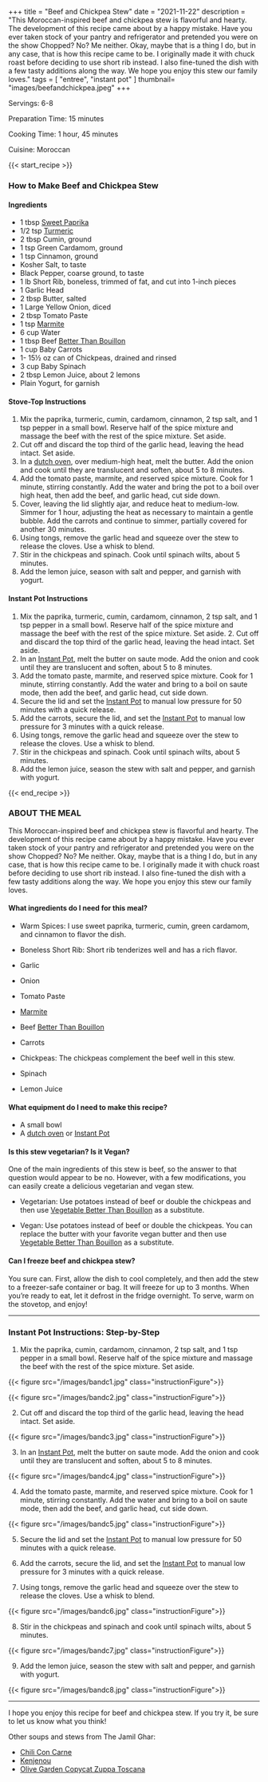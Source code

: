 

+++
title = "Beef and Chickpea Stew"
date = "2021-11-22"
description = "This Moroccan-inspired beef and chickpea stew is flavorful and hearty. The development of this recipe came about by a happy mistake. Have you ever taken stock of your pantry and refrigerator and pretended you were on the show Chopped? No? Me neither. Okay, maybe that is a thing I do, but in any case, that is how this recipe came to be. I originally made it with chuck roast before deciding to use short rib instead. I also fine-tuned the dish with a few tasty additions along the way. We hope you enjoy this stew our family loves."
tags = [
    "entree",
    "instant pot"
]
thumbnail= "images/beefandchickpea.jpeg"
+++

Servings: 6-8 <!--more-->

Preparation Time: 15 minutes 

Cooking Time: 1 hour, 45 minutes 

Cuisine: Moroccan 

{{< start_recipe >}}

### How to Make Beef and Chickpea Stew 

#### Ingredients  

* 1 tbsp [Sweet Paprika](https://amzn.to/30GYLeZ)
* 1/2 tsp [Turmeric](https://amzn.to/3kXm5Qg)
* 2 tbsp Cumin, ground
* 1 tsp Green Cardamom, ground
* 1 tsp Cinnamon, ground
* Kosher Salt, to taste 
* Black Pepper, coarse ground, to taste
* 1 lb Short Rib, boneless, trimmed of fat, and cut into 1-inch pieces 
* 1 Garlic Head 
* 2 tbsp Butter, salted
* 1 Large Yellow Onion, diced 
* 2 tbsp Tomato Paste
* 1 tsp [Marmite](https://amzn.to/3cjVzes)
* 6 cup Water
* 1 tbsp Beef [Better Than Bouillon](https://amzn.to/3HERalr) 
* 1 cup Baby Carrots
* 1- 15½ oz can of Chickpeas, drained and rinsed
* 3 cup Baby Spinach
* 2 tbsp Lemon Juice, about 2 lemons 
* Plain Yogurt, for garnish
  
#### Stove-Top Instructions 

1. Mix the paprika, turmeric, cumin, cardamom, cinnamon, 2 tsp salt, and 1 tsp pepper in a small bowl. Reserve half of the spice mixture and massage the beef with the rest of the spice mixture. Set aside. 
2. Cut off and discard the top third of the garlic head, leaving the head intact. Set aside. 
3. In a [dutch oven](https://amzn.to/3DIlKbp), over medium-high heat, melt the butter. Add the onion and cook until they are translucent and soften, about 5 to 8 minutes. 
4. Add the tomato paste, marmite, and reserved spice mixture. Cook for 1 minute, stirring constantly. Add the water and bring the pot to a boil over high heat, then add the beef, and garlic head, cut side down. 
5. Cover, leaving the lid slightly ajar, and reduce heat to medium-low. Simmer for 1 hour, adjusting the heat as necessary to maintain a gentle bubble. Add the carrots and continue to simmer, partially covered for another 30 minutes. 
6. Using tongs, remove the garlic head and squeeze over the stew to release the cloves. Use a whisk to blend. 
7. Stir in the chickpeas and spinach. Cook until spinach wilts, about 5 minutes. 
8. Add the lemon juice, season with salt and pepper, and garnish with yogurt. 

#### Instant Pot Instructions 

1. Mix the paprika, turmeric, cumin, cardamom, cinnamon, 2 tsp salt, and 1 tsp pepper in a small bowl. Reserve half of the spice mixture and massage the beef with the rest of the spice mixture. Set aside.  2. Cut off and discard the top third of the garlic head, leaving the head intact. Set aside. 
2. In an [Instant Pot](https://amzn.to/3rRWIjZ), melt the butter on saute mode. Add the onion and cook until they are translucent and soften, about 5 to 8 minutes. 
3. Add the tomato paste, marmite, and reserved spice mixture. Cook for 1 minute, stirring constantly. Add the water and bring to a boil on saute mode, then add the beef, and garlic head, cut side down. 
4. Secure the lid and set the [Instant Pot](https://amzn.to/3rRWIjZ) to manual low pressure for 50 minutes with a quick release.  
5. Add the carrots, secure the lid, and set the [Instant Pot](https://amzn.to/3rRWIjZ) to manual low pressure for 3 minutes with a quick release. 
6. Using tongs, remove the garlic head and squeeze over the stew to release the cloves. Use a whisk to blend. 
7. Stir in the chickpeas and spinach. Cook until spinach wilts, about 5 minutes. 
8. Add the lemon juice, season the stew with salt and pepper, and garnish with yogurt. 

{{< end_recipe >}}

### ABOUT THE MEAL

This Moroccan-inspired beef and chickpea stew is flavorful and hearty. The development of this recipe came about by a happy mistake. Have you ever taken stock of your pantry and refrigerator and pretended you were on the show Chopped? No? Me neither. Okay, maybe that is a thing I do, but in any case, that is how this recipe came to be. I originally made it with chuck roast before deciding to use short rib instead. I also fine-tuned the dish with a few tasty additions along the way. We hope you enjoy this stew our family loves.
 
#### What ingredients do I need for this meal?

* Warm Spices: I use sweet paprika, turmeric, cumin, green cardamom, and cinnamon to flavor the dish. 

* Boneless Short Rib: Short rib tenderizes well and has a rich flavor. 

* Garlic 

* Onion 

* Tomato Paste 

* [Marmite](https://amzn.to/3cjVzes) 

* Beef [Better Than Bouillon](https://amzn.to/3HERalr) 

* Carrots 

* Chickpeas: The chickpeas complement the beef well in this stew. 

* Spinach 

* Lemon Juice 

#### What equipment do I need to make this recipe?

* A small bowl 
* A [dutch oven](https://amzn.to/38xuVO8) or [Instant Pot](https://amzn.to/3rRWIjZ)

#### Is this stew vegetarian? Is it Vegan?

One of the main ingredients of this stew is beef, so the answer to that question would appear to be no. However, with a few modifications, you can easily create a delicious vegetarian and vegan stew. 

* Vegetarian: Use potatoes instead of beef or double the chickpeas and then use [Vegetable Better Than Bouillon](https://amzn.to/3nHa7vJ) as a substitute.

* Vegan: Use potatoes instead of beef or double the chickpeas. You can replace the butter with your favorite vegan butter and then use [Vegetable Better Than Bouillon](https://amzn.to/3nHa7vJ) as a substitute. 

#### Can I freeze beef and chickpea stew? 

You sure can. First, allow the dish to cool completely, and then add the stew to a freezer-safe container or bag. It will freeze for up to 3 months. When you’re ready to eat, let it defrost in the fridge overnight. To serve, warm on the stovetop, and enjoy! 

----

### Instant Pot Instructions: Step-by-Step 

1. Mix the paprika, cumin, cardamom, cinnamon, 2 tsp salt, and 1 tsp pepper in a small bowl. Reserve half of the spice mixture and massage the beef with the rest of the spice mixture. Set aside.

{{< figure src="/images/bandc1.jpg" class="instructionFigure">}}

{{< figure src="/images/bandc2.jpg" class="instructionFigure">}}

2. Cut off and discard the top third of the garlic head, leaving the head intact. Set aside. 

{{< figure src="/images/bandc3.jpg" class="instructionFigure">}}

3. In an [Instant Pot](https://amzn.to/3rRWIjZ), melt the butter on saute mode. Add the onion and cook until they are translucent and soften, about 5 to 8 minutes. 

{{< figure src="/images/bandc4.jpg" class="instructionFigure">}}

4. Add the tomato paste, marmite, and reserved spice mixture. Cook for 1 minute, stirring constantly. Add the water and bring to a boil on saute mode, then add the beef, and garlic head, cut side down.  

{{< figure src="/images/bandc5.jpg" class="instructionFigure">}}

5. Secure the lid and set the [Instant Pot](https://amzn.to/3rRWIjZ) to manual low pressure for 50 minutes with a quick release. 

6. Add the carrots, secure the lid, and set the [Instant Pot](https://amzn.to/3rRWIjZ) to manual low pressure for 3 minutes with a quick release. 

7. Using tongs, remove the garlic head and squeeze over the stew to release the cloves. Use a whisk to blend. 

{{< figure src="/images/bandc6.jpg" class="instructionFigure">}}

8. Stir in the chickpeas and spinach and cook until spinach wilts, about 5 minutes. 

{{< figure src="/images/bandc7.jpg" class="instructionFigure">}}

9. Add the lemon juice, season the stew with salt and pepper, and garnish with yogurt. 

{{< figure src="/images/bandc8.jpg" class="instructionFigure">}}

----

I hope you enjoy this recipe for beef and chickpea stew. If you try it, be sure to let us know what you think!

Other soups and stews from The Jamil Ghar:
* [Chili Con Carne](https://www.jamilghar.com/recipe/chiliconcarne/)
* [Kenjenou](https://www.jamilghar.com/recipe/kedjenou/)
* [Olive Garden Copycat Zuppa Toscana](https://www.jamilghar.com/recipe/zuppa-toscana/)  
